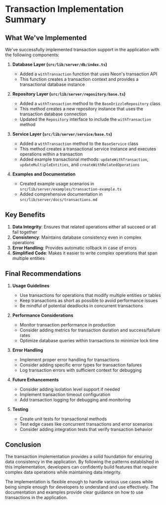 # Transaction Implementation Summary

## What We've Implemented

We've successfully implemented transaction support in the application with the following components:

1. **Database Layer (`src/lib/server/db/index.ts`)**
   - Added a `withTransaction` function that uses Neon's transaction API
   - This function creates a transaction context and provides a transactional database instance

2. **Repository Layer (`src/lib/server/repository/base.ts`)**
   - Added a `withTransaction` method to the `BaseDrizzleRepository` class
   - This method creates a new repository instance that uses the transaction database connection
   - Updated the `Repository` interface to include the `withTransaction` method

3. **Service Layer (`src/lib/server/service/base.ts`)**
   - Added a `withTransaction` method to the `BaseService` class
   - This method creates a transactional service instance and executes operations within a transaction
   - Added example transactional methods: `updateWithTransaction`, `updateMultipleEntities`, and `createWithRelatedOperations`

4. **Examples and Documentation**
   - Created example usage scenarios in `src/lib/server/examples/transaction-example.ts`
   - Added comprehensive documentation in `src/lib/server/docs/transactions.md`

## Key Benefits

1. **Data Integrity**: Ensures that related operations either all succeed or all fail together
2. **Consistency**: Maintains database consistency even in complex operations
3. **Error Handling**: Provides automatic rollback in case of errors
4. **Simplified Code**: Makes it easier to write complex operations that span multiple entities

## Final Recommendations

1. **Usage Guidelines**
   - Use transactions for operations that modify multiple entities or tables
   - Keep transactions as short as possible to avoid performance issues
   - Be mindful of potential deadlocks in concurrent transactions

2. **Performance Considerations**
   - Monitor transaction performance in production
   - Consider adding metrics for transaction duration and success/failure rates
   - Optimize database queries within transactions to minimize lock time

3. **Error Handling**
   - Implement proper error handling for transactions
   - Consider adding specific error types for transaction failures
   - Log transaction errors with sufficient context for debugging

4. **Future Enhancements**
   - Consider adding isolation level support if needed
   - Implement transaction timeout configuration
   - Add transaction logging for debugging and monitoring

5. **Testing**
   - Create unit tests for transactional methods
   - Test edge cases like concurrent transactions and error scenarios
   - Consider adding integration tests that verify transaction behavior

## Conclusion

The transaction implementation provides a solid foundation for ensuring data consistency in the application. By following the patterns established in this implementation, developers can confidently build features that require complex data operations while maintaining data integrity.

The implementation is flexible enough to handle various use cases while being simple enough for developers to understand and use effectively. The documentation and examples provide clear guidance on how to use transactions in the application.